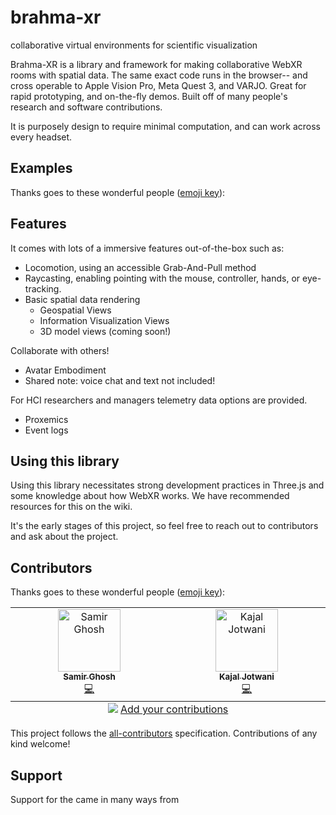 # brahma-xr
collaborative virtual environments for scientific visualization

Brahma-XR is a library and framework for making collaborative WebXR rooms with spatial data. The same exact code runs in the browser-- and cross operable to Apple Vision Pro, Meta Quest 3, and VARJO. Great for rapid prototyping, and on-the-fly demos. Built off of many people's research and software contributions.

It is purposely design to require minimal computation, and can work across every headset.


## Examples
Thanks goes to these wonderful people ([emoji key](https://allcontributors.org/docs/en/emoji-key)):


## Features
It comes with lots of a immersive features out-of-the-box such as:
- Locomotion, using an accessible Grab-And-Pull method
- Raycasting, enabling pointing with the mouse, controller, hands, or eye-tracking.
- Basic spatial data rendering
    - Geospatial Views
    - Information Visualization Views
    - 3D model views (coming soon!)

Collaborate with others!
- Avatar Embodiment
- Shared
note: voice chat and text not included!

For HCI researchers and managers telemetry data options are provided.
- Proxemics
- Event logs

## Using this library
Using this library necessitates strong development practices in Three.js and some knowledge about how WebXR works. We have recommended resources for this on the wiki.

It's the early stages of this project, so feel free to reach out to contributors and ask about the project.

## Contributors
<!-- https://github.com/all-contributors/all-contributors -->

Thanks goes to these wonderful people ([emoji key](https://allcontributors.org/docs/en/emoji-key)):

<!-- ALL-CONTRIBUTORS-LIST:START - Do not remove or modify this section -->
<!-- prettier-ignore-start -->
<!-- markdownlint-disable -->
<table>
  <tbody>
    <tr>
      <td align="center" valign="top" width="14.28%"><a href="https://github.com/smrghsh"><img src="https://avatars.githubusercontent.com/u/22751315?v=4?s=100" width="100px;" alt="Samir Ghosh"/><br /><sub><b>Samir Ghosh</b></sub></a><br /><a href="https://github.com/smrghsh/brahma/commits?author=smrghsh" title="Code">💻</a></td>
      <td align="center" valign="top" width="14.28%"><a href="https://github.com/kajal-jotwani"><img src="https://avatars.githubusercontent.com/u/130732790?v=4?s=100" width="100px;" alt="Kajal Jotwani"/><br /><sub><b>Kajal Jotwani</b></sub></a><br /><a href="https://github.com/smrghsh/brahma/commits?author=kajal-jotwani" title="Code">💻</a></td>
    </tr>
  </tbody>
  <tfoot>
    <tr>
      <td align="center" size="13px" colspan="7">
        <img src="https://raw.githubusercontent.com/all-contributors/all-contributors-cli/1b8533af435da9854653492b1327a23a4dbd0a10/assets/logo-small.svg">
          <a href="https://all-contributors.js.org/docs/en/bot/usage">Add your contributions</a>
        </img>
      </td>
    </tr>
  </tfoot>
</table>

<!-- markdownlint-restore -->
<!-- prettier-ignore-end -->

<!-- ALL-CONTRIBUTORS-LIST:END -->

This project follows the [all-contributors](https://github.com/all-contributors/all-contributors) specification. Contributions of any kind welcome!

## Support
Support for the came in many ways from